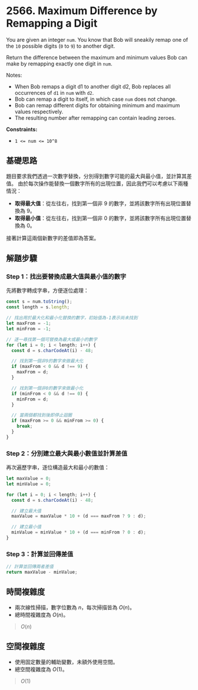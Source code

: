 # 2566. Maximum Difference by Remapping a Digit

You are given an integer `num`. 
You know that Bob will sneakily remap one of the `10` possible digits (`0` to `9`) to another digit.

Return the difference between the maximum and minimum values Bob can make by remapping exactly one digit in `num`.

Notes:

- When Bob remaps a digit d1 to another digit d2, Bob replaces all occurrences of `d1` in `num` with `d2`.
- Bob can remap a digit to itself, in which case `num` does not change.
- Bob can remap different digits for obtaining minimum and maximum values respectively.
- The resulting number after remapping can contain leading zeroes.

**Constraints:**

- `1 <= num <= 10^8`

## 基礎思路

題目要求我們透過一次數字替換，分別得到數字可能的最大與最小值，並計算其差值。
由於每次操作能替換一個數字所有的出現位置，因此我們可以考慮以下兩種情況：

- **取得最大值**：從左往右，找到第一個非 9 的數字，並將該數字所有出現位置替換為 9。
- **取得最小值**：從左往右，找到第一個非 0 的數字，並將該數字所有出現位置替換為 0。

接著計算這兩個新數字的差值即為答案。

## 解題步驟

### Step 1：找出要替換成最大值與最小值的數字

先將數字轉成字串，方便逐位處理：

```typescript
const s = num.toString();
const length = s.length;

// 找出用於最大化和最小化替換的數字，初始值為-1表示尚未找到
let maxFrom = -1;
let minFrom = -1;

// 逐一尋找第一個可替換為最大或最小的數字
for (let i = 0; i < length; i++) {
  const d = s.charCodeAt(i) - 48;

  // 找到第一個非9的數字來做最大化
  if (maxFrom < 0 && d !== 9) {
    maxFrom = d;
  }

  // 找到第一個非0的數字來做最小化
  if (minFrom < 0 && d !== 0) {
    minFrom = d;
  }

  // 當兩個都找到後即停止迴圈
  if (maxFrom >= 0 && minFrom >= 0) {
    break;
  }
}
```

### Step 2：分別建立最大與最小數值並計算差值

再次遍歷字串，逐位構造最大和最小的數值：

```typescript
let maxValue = 0;
let minValue = 0;

for (let i = 0; i < length; i++) {
  const d = s.charCodeAt(i) - 48;

  // 建立最大值
  maxValue = maxValue * 10 + (d === maxFrom ? 9 : d);

  // 建立最小值
  minValue = minValue * 10 + (d === minFrom ? 0 : d);
}
```

### Step 3：計算並回傳差值

```typescript
// 計算並回傳兩者差值
return maxValue - minValue;
```

## 時間複雜度

- 兩次線性掃描，數字位數為 $n$，每次掃描皆為 $O(n)$。
- 總時間複雜度為 $O(n)$。

> $O(n)$

## 空間複雜度

- 使用固定數量的輔助變數，未額外使用空間。
- 總空間複雜度為 $O(1)$。

> $O(1)$
